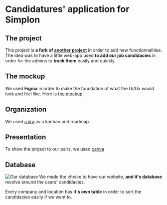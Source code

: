 # Candidatures' application for Simplon

## The project
This project is **a fork of [another project](https://github.com/charles-42/candi-app)** in order to add new functionnalities. The idea was to have a little web-app used **to add our job candidacies** in order for the admins to **track them** easily and quickly.

## The mockup
We used **Figma** in order to make the foundation of what the Ui/Ux would look and feel like. Here is [the mockup](https://www.figma.com/file/5D2N5B4WN3YxEyJRav7CbS/Candidat_suivi?node-id=0%3A1).

## Organization
We used [a jira](https://jiradevia.atlassian.net/jira/software/projects/FIN/boards/2) as a kanban and roadmap.

## Presentation
To show the project to our pairs, we used [canva](https://www.canva.com/design/DAE4UHrQTqE/cYWFEC8znvlnOOMBso7Z0w/view?utm_content=DAE4UHrQTqE&utm_campaign=designshare&utm_medium=link&utm_source=sharebutton)

## Database
![Our database](https://i.imgur.com/ixFJUXl.png)
We made the choice to have our website, **and it's database** revolve around the users' candidacies.

Every company and location has **it's own table** in order to sort the candidacies easily if we want to.

